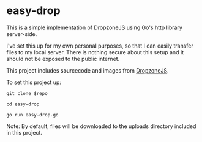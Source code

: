 easy-drop
=========

This is a simple implementation of DropzoneJS using Go's http library server-side.

I've set this up for my own personal purposes, so that I can easily transfer files to my local server. There is nothing secure about this setup and it should not be exposed to the public internet.

This project includes sourcecode and images from [DropzoneJS](http://www.dropzonejs.com/).

To set this project up:

`git clone $repo`

`cd easy-drop`

`go run easy-drop.go`

Note: By default, files will be downloaded to the uploads directory included in this project.
